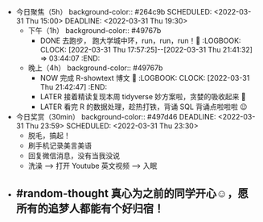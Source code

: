 - 今日聚焦（5h）
  background-color:: #264c9b
  SCHEDULED: <2022-03-31 Thu 15:00>
  DEADLINE: <2022-03-31 Thu 19:30>
	- 下午（1h）
	  background-color:: #49767b
		- DONE 去跑步， 跑大学城中环，run，run，run！🏃‍
		  :LOGBOOK:
		  CLOCK: [2022-03-31 Thu 17:57:25]--[2022-03-31 Thu 21:41:32] =>  03:44:07
		  :END:
	- 晚上（4h）
	  background-color:: #49767b
		- NOW 完成 R-showtext 博文 📃
		  :LOGBOOK:
		  CLOCK: [2022-03-31 Thu 21:42:47]
		  :END:
		- LATER 接着精读复现本周 tidyverse 妙方案啦，贪婪的吸收起来 🤗
		- LATER 看完 R 的数据处理，趁热打铁，背诵 SQL 背诵点啦啦啦 😉
- 今日奖赏（30min）
  background-color:: #497d46
  DEADLINE: <2022-03-31 Thu 23:59>
  SCHEDULED: <2022-03-31 Thu 23:30>
	- 脱毛，搞起！
	- 刷手机记录美言美语
	- 回复微信消息，没有当我没说
	- 洗澡 --> 打开 Youtube 英文视频 --> 入眠
- #random-thought 真心为之前的同学开心☺，愿所有的追梦人都能有个好归宿！
	-